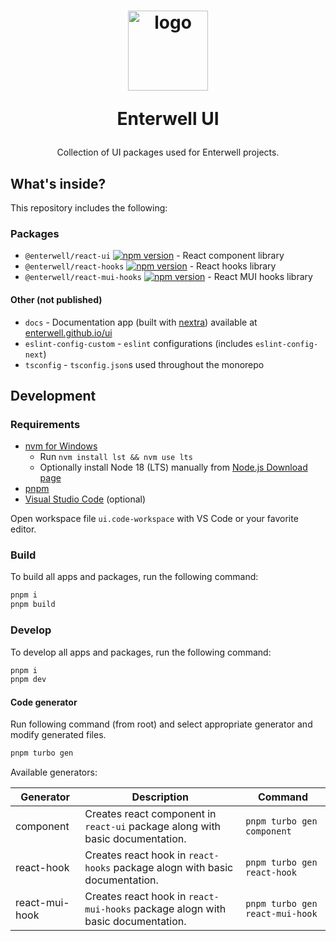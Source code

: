<h1 align="center">
  <a style="display: inline-block;" href="https://enterwell.net" target="_blank">
    <picture>
      <source media="(prefers-color-scheme: dark)" srcset="https://enterwell.net/wp-content/uploads/2023/05/ew-logomark-monochrome-negative-256.x71089.svg">
      <img width="128" height="128" alt="logo" src="https://enterwell.net/wp-content/uploads/2023/05/ew-logomark-monochrome-positive-256.x71089.svg">
    </picture>
  </a>
  <p>Enterwell UI</p>
</h1>

<p align="center">
    Collection of UI packages used for Enterwell projects.
</p>

## What's inside?

This repository includes the following:

### Packages

- `@enterwell/react-ui` [![npm version](https://badge.fury.io/js/@enterwell%2Freact-ui.svg)](https://badge.fury.io/js/@enterwell%2Freact-ui) - React component library
- `@enterwell/react-hooks` [![npm version](https://badge.fury.io/js/@enterwell%2Freact-hooks.svg)](https://badge.fury.io/js/@enterwell%2Freact-hooks) - React hooks library
- `@enterwell/react-mui-hooks` [![npm version](https://badge.fury.io/js/@enterwell%2Freact-mui-hooks.svg)](https://badge.fury.io/js/@enterwell%2Freact-mui-hooks) - React MUI hooks library

#### Other (not published)

- `docs` - Documentation app (built with [nextra](https://nextra.site/)) available at [enterwell.github.io/ui](https://enterwell.github.io/ui/)
- `eslint-config-custom` - `eslint` configurations (includes `eslint-config-next`)
- `tsconfig` - `tsconfig.json`s used throughout the monorepo

## Development

### Requirements

- [nvm for Windows](https://github.com/coreybutler/nvm-windows)
  - Run `nvm install lst && nvm use lts`
  - Optionally install Node 18 (LTS) manually from [Node.js Download page](https://nodejs.org/en/download)
- [pnpm](https://pnpm.io/installation)
- [Visual Studio Code](https://code.visualstudio.com/) (optional)

Open workspace file `ui.code-workspace` with VS Code or your favorite editor.

### Build

To build all apps and packages, run the following command:

```bash
pnpm i
pnpm build
```

### Develop

To develop all apps and packages, run the following command:

```bash
pnpm i
pnpm dev
```

#### Code generator

Run following command (from root) and select appropriate generator and modify generated files.

```bash
pnpm turbo gen
```

Available generators:

| Generator | Description | Command |
|-----------|-------------|---------|
| component | Creates react component in `react-ui` package along with basic documentation. | `pnpm turbo gen component` |
| react-hook | Creates react hook in `react-hooks` package alogn with basic documentation. | `pnpm turbo gen react-hook` |
| react-mui-hook | Creates react hook in `react-mui-hooks` package alogn with basic documentation. | `pnpm turbo gen react-mui-hook` |
